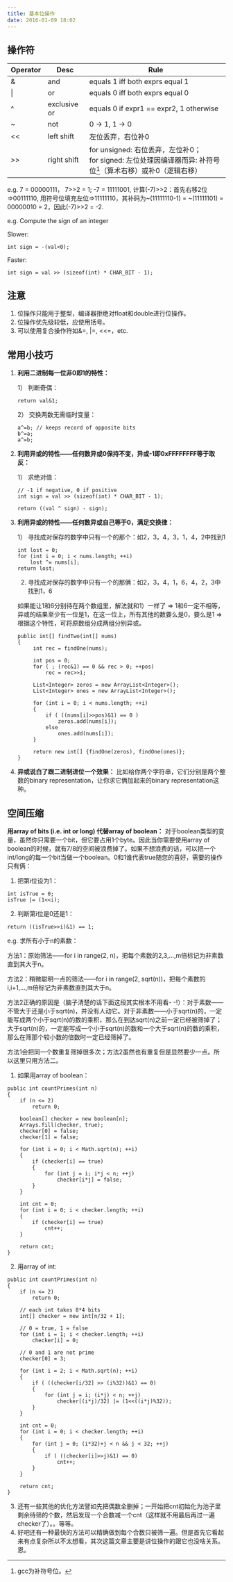```yaml
---
title: 基本位操作
date: 2016-01-09 18:02
---
```


## 操作符

 |Operator | Desc | Rule|
 |-------- | ---- | ----|
 |& | and | equals 1 iff both exprs equal 1| 
 |&#124; | or | equals 0 iff both exprs equal 0| 
 |^ | exclusive or | equals 0 if expr1 == expr2, 1 otherwise| 
 |~ | not | 0 -> 1, 1 -> 0|
 |<< | left shift | 左位丢弃，右位补0|
 |>> | right shift | for unsigned: 右位丢弃，左位补0；<br> for signed: 左位处理因编译器而异: 补符号位[^1]（算术右移）或补0（逻辑右移）|

e.g. 
7 = 00000111， 7>>2 = 1;
-7 = 11111001, 计算(-7)>>2：首先右移2位=>00111110, 用符号位填充左位=>11111110，其补码为~(11111110-1) = ~(11111101) = 00000010 = 2，因此(-7)>>2 = -2.

e.g. Compute the sign of an integer

Slower:

```c_cpp
int sign = -(val<0);
```

Faster:

```c_cpp
int sign = val >> (sizeof(int) * CHAR_BIT - 1);
```

## 注意

1. 位操作只能用于整型，编译器拒绝对float和double进行位操作。
2. 位操作优先级较低，应使用括号。
3. 可以使用复合操作符如&=, &#124;=, <<=，etc.

## 常用小技巧

1. <b>利用二进制每一位非0即1的特性：</b>
   
   1） 判断奇偶：
   
   ```c_cpp
   return val&1;
   ```
   
   2） 交换两数无需临时变量：
   
   ```c_cpp
   a^=b; // keeps record of opposite bits
   b^=a; 
   a^=b;
   ```
   
2. <b>利用异或的特性——任何数异或0保持不变，异或-1即0xFFFFFFFF等于取反：</b>

   1） 求绝对值：
   
   ```c_cpp
   // -1 if negative, 0 if positive
   int sign = val >> (sizeof(int) * CHAR_BIT - 1);
   
   return ((val ^ sign) - sign);
   ```

3. <b>利用异或的特性——任何数异或自己等于0，满足交换律：</b>

   1） 寻找成对保存的数字中只有一个的那个：如2，3，4，3，1，4，2中找到1
   
   ```c_cpp
   int lost = 0;
   for (int i = 0; i < nums.length; ++i)
	   lost ^= nums[i];
   return lost;
   ```
   
   2) 寻找成对保存的数字中只有一个的那俩：如2，3，4，1，6，4，2，3中找到1，6
   
   如果能让1和6分别待在两个数组里，解法就和1）一样了 => 1和6一定不相等，异或的结果至少有一位是1，在这一位上，所有其他的数要么是0，要么是1 => 根据这个特性，可将原数组分成两组分别异或。
   
   
   ```c_cpp
   public int[] findTwo(int[] nums) 
   {
		int rec = findOne(nums);

		int pos = 0;
		for ( ; (rec&1) == 0 && rec > 0; ++pos)
			rec = rec>>1;

		List<Integer> zeros = new ArrayList<Integer>();
		List<Integer> ones = new ArrayList<Integer>();

		for (int i = 0; i < nums.length; ++i)
		{
			if ( ((nums[i]>>pos)&1) == 0 ) 
				zeros.add(nums[i]);
			else
				ones.add(nums[i]);
		}

		return new int[] {findOne(zeros), findOne(ones)};
   }
   
   ```
   
4. <b>异或说白了跟二进制进位一个效果：</b>
比如给你两个字符串，它们分别是两个整数的binary representation，让你求它俩加起来的binary representation这种。

## 空间压缩

<b>用array of bits (i.e. int or long) 代替array of boolean：</b> 对于boolean类型的变量，虽然你只需要一个bit，但它要占用1个byte。因此当你需要使用array of boolean的时候，就有7/8的空间被浪费掉了。如果不想浪费的话，可以把一个int/long的每一个bit当做一个boolean。0和1谁代表true随您的喜好，需要的操作只有俩：

1. 把第i位设为1：
```
int isTrue = 0;
isTrue |= (1<<i);
```
2. 判断第i位是0还是1：
```
return ((isTrue>>i)&1) == 1;
```


e.g. 求所有小于n的素数：

方法1：原始筛法——for i in range(2, n)，把每个素数的2,3,...,m倍标记为非素数直到其大于n。

方法2：稍微聪明一点的筛法——for i in range(2, sqrt(n))，把每个素数的i,i+1,...,m倍标记为非素数直到其大于n。

方法2正确的原因是（脑子清楚的话下面这段其实根本不用看- -!）：对于素数——不管大于还是小于sqrt(n)，并没有人动它。对于非素数——小于sqrt(n)的，一定能写成两个小于sqrt(n)的数的乘积，那么在到达sqrt(n)之前一定已经被筛掉了；大于sqrt(n)的，一定能写成一个小于sqrt(n)的数和一个大于sqrt(n)的数的乘积，那么在筛那个较小数的倍数时一定已经筛掉了。

方法1会把同一个数重复筛掉很多次；方法2虽然也有重复但是显然要少一点。所以这里只用方法二。

1. 如果用array of boolean：
```
public int countPrimes(int n)
{
	if (n <= 2)
		return 0;
		
	boolean[] checker = new boolean[n];
	Arrays.fill(checker, true);
	checker[0] = false;
	checker[1] = false;
		
	for (int i = 0; i < Math.sqrt(n); ++i)
	{
		if (checker[i] == true)
		{
			for (int j = i; i*j < n; ++j)
				checker[i*j] = false;
		}
	}
		
	int cnt = 0;
	for (int i = 0; i < checker.length; ++i)
	{
		if (checker[i] == true)
			cnt++;
	}
		
	return cnt;
}
```
2. 用array of int:
```
public int countPrimes(int n) 
{
	if (n <= 2)
		return 0;
	
	// each int takes 8*4 bits		
	int[] checker = new int[n/32 + 1];
	
	// 0 = true, 1 = false
	for (int i = 1; i < checker.length; ++i)
		checker[i] = 0;
	
	// 0 and 1 are not prime
	checker[0] = 3;
	
	for (int i = 2; i < Math.sqrt(n); ++i)
	{
		if ( ((checker[i/32] >> (i%32))&1) == 0)
		{
			for (int j = i; (i*j) < n; ++j)
				checker[(i*j)/32] |= (1<<((i*j)%32));
		}
	}
	
	int cnt = 0;
	for (int i = 0; i < checker.length; ++i)
	{
		for (int j = 0; (i*32)+j < n && j < 32; ++j)
		{
			if ( ((checker[i]>>j)&1) == 0)
				cnt++;
		}
	}
	
	return cnt;
}
```
3. 还有一些其他的优化方法譬如先把偶数全删掉；一开始把cnt初始化为池子里剩余待筛的个数，然后发现一个合数减一个cnt（这样就不用最后再过一遍checker了）。。等等。
4. 好吧还有一种最快的方法可以精确做到每个合数只被筛一遍。但是首先它看起来有点复杂所以不太想看，其次这篇文章主要是讲位操作的跟它也没啥关系。恩。

[^1]: gcc为补符号位。

